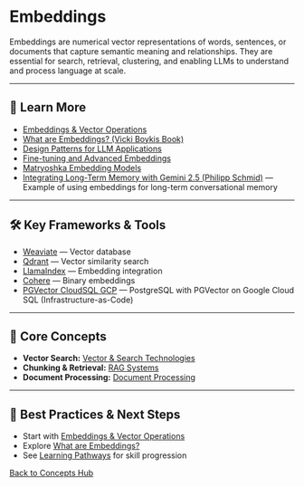 # Embeddings

Embeddings are numerical vector representations of words, sentences, or documents that capture semantic meaning and relationships. They are essential for search, retrieval, clustering, and enabling LLMs to understand and process language at scale.

---

## 📖 Learn More

- [Embeddings & Vector Operations](../reference/core-technologies.md#embeddings--vector-operations)
- [What are Embeddings? (Vicki Boykis Book)](https://vickiboykis.com/what_are_embeddings/)
- [Design Patterns for LLM Applications](../reference/techniques/dessign_patterns_for_llm_applications/README.md#what-is-embedding)
- [Fine-tuning and Advanced Embeddings](https://finetuning.baulab.info/)
- [Matryoshka Embedding Models](https://huggingface.co/blog/matryoshka)
- [Integrating Long-Term Memory with Gemini 2.5 (Philipp Schmid)](https://www.philschmid.de/gemini-with-memory) — Example of using embeddings for long-term conversational memory

---

## 🛠️ Key Frameworks & Tools

- [Weaviate](https://weaviate.io/) — Vector database
- [Qdrant](https://qdrant.tech/) — Vector similarity search
- [LlamaIndex](https://www.llamaindex.ai/) — Embedding integration
- [Cohere](https://txt.cohere.com/int8-binary-embeddings/) — Binary embeddings
- [PGVector CloudSQL GCP](https://github.com/sciences44/pgvector_cloudsql_gcp) — PostgreSQL with PGVector on Google Cloud SQL (Infrastructure-as-Code)

---

## 🧠 Core Concepts

- **Vector Search:** [Vector & Search Technologies](../reference/core-technologies.md#vector--search-technologies)
- **Chunking & Retrieval:** [RAG Systems](./rag.md)
- **Document Processing:** [Document Processing](../reference/core-technologies.md#document-processing)

---

## 🚀 Best Practices & Next Steps

- Start with [Embeddings & Vector Operations](../reference/core-technologies.md#embeddings--vector-operations)
- Explore [What are Embeddings?](https://vickiboykis.com/what_are_embeddings/)
- See [Learning Pathways](./learning-pathways.md) for skill progression

[Back to Concepts Hub](./README.md)
